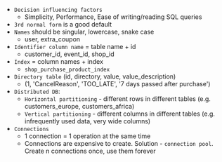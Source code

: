 * `Decision influencing factors`
    * Simplicity, Performance, Ease of writing/reading SQL queries
* `3rd normal form` is a good default
* `Names` should be singular, lowercase, snake case
    * user, extra_coupon
* `Identifier column name` = table name + id
    * customer_id, event_id, shop_id
* `Index` = column names + index
    * `shop_purchase_product_index`
* `Directory table` (id, directory, value, value_description)
    * (1, 'CancelReason', 'TOO_LATE', '7 days passed after purchase')
* `Distributed DB`:
    * `Horizontal partitioning` - different rows in different tables (e.g. customers_europe, customers_africa)
    * `Vertical partitioning` - different columns in different tables (e.g. infrequently used data, very wide columns)
* `Connections`
    * 1 connection = 1 operation at the same time
    * Connections are expensive to create. Solution - `connection pool`. Create n connections once, use them forever
